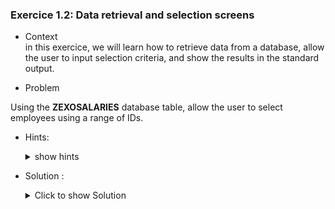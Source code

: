 
### Exercice 1.2: Data retrieval and selection screens

- Context \
in this exercice, we will learn how to retrieve data from a database, allow the user to input selection criteria, and show the results in the standard output.
 
- Problem  

Using the **ZEXOSALARIES** database table, allow the user to select employees using a range of IDs.

- Hints:
  <details>
  <summary> show hints </summary>

  - Use the transaction SE11 to find out the structure of the ZEXOSALARIES table and its corresponding fields

  - Use the transaction SE16n to view the contents of the ZEXOSALARIES table

  - Declare the necessary data fields to fetch the rows of the ZEXOSALARIES table

  - Use SELECTION-SCREEN to allow the user to input search parametres
  </details>
  

- Solution :
  <details>
    <summary>Click to show Solution</summary>

  The first step is to understand the structure of the ZEXOSALARIES table. We can use the SE11 transaction to achieve this.

  ![Structure](https://github.com/Fabeure/ABAP-Initiation/blob/main/Images/Structure.png?raw=true)

  As you can see, the ZEXOSALARIES table is comprised of multiple fields each of which has its own data type. 

  We can now declare the correponding data types that will allows us to fetch the data from the database table into our program and write the result to the standard output.
  ```abap
  "use a DATA clause to declare data.
  DATA :   s_idsal TYPE ZEXOSALARIES-ID_SAL
           it_salaries TYPE TABLE OF ZEXOSALARIES,
           wa_salaries TYPE ZEXOSALARIES.



  " we can select all entries from the ZEXOSALARIES table using the selection parametre S_IDSAL into our internal table it_salaries
  Select *
  from ZEXOSALARIES
  into table it_salaries
  where ID_SAL in S_IDSAL.



  " now we can loop over our internal table row by row and write the output to the standard output.
  LOOP AT it_salaries into wa_salaries.
    WRITE wa_salaries-ID_SAL.
    WRITE wa_salaries-NOM_SALARIES.
    WRITE /. "breakline to make result more readable
  ENDLOOP.

  ```
  Internal tables are basically an image of your database table that exist only in runtime (when executing your program). These internal tables are used to fetch data from the database into your program. 

  Working areas are like the "rows" of the internal table. 

  For more information on Data declarations, refer to:
    - https://github.com/SAP-samples/abap-cheat-sheets/blob/main/01_Internal_Tables.md
    - https://github.com/SAP-samples/abap-cheat-sheets/blob/main/02_Structures.md



  At this point, our program wont give us any results since we havent set our selection parametre S_IDSAL yet.

  to do this, lets use a selection screen

  A selection screen is a screen where the user can input parametres that will be used in the rest of the program.

  ```abap
  DATA :   s_idsal TYPE ZEXOSALARIES-ID_SAL
           it_salaries TYPE TABLE OF ZEXOSALARIES,
           wa_salaries TYPE ZEXOSALARIES.

  SELECT-OPTIONS :
     s_id for s_idsal.

  Select *
  from ZEXOSALARIES
  into table it_salaries
  where ID_SAL in S_IDSAL.

  

  LOOP AT it_salaries into wa_salaries.
    WRITE wa_salaries-ID_SAL.
    WRITE wa_salaries-NOM_SALARIES.
    WRITE /. "breakline to make result more readable
  ENDLOOP.

  ```

  ![Selection-Screen](https://github.com/Fabeure/ABAP-Initiation/blob/main/Images/Selection_Screen.png?raw=true)

   input no parametres will select all entries in the database table.


  ![Selection-Result](https://github.com/Fabeure/ABAP-Initiation/blob/main/Images/Selection_Result.png?raw=true)

  
  Let's now make our selection screen look a little better by changing the display name of our selection variable 

  We can do this by adding a TEXT SYMBOL 

  ![Goto](https://github.com/Fabeure/ABAP-Initiation/blob/main/Images/Goto.png?raw=true)

  ![Text-Symbol](https://github.com/Fabeure/ABAP-Initiation/blob/main/Images/Text_Symbol.png?raw=true)

  When using the selection screen again, this is now the result

  ![Text-Symbol-Result](https://github.com/Fabeure/ABAP-Initiation/blob/main/Images/Text_Symbol_Result.png?raw=true)


  lets modify our code to add a few more selection parameters:

  ```ABAP
   DATA : s_idsal TYPE ZEXOSALARIES-ID_SAL,
          s_nomsal TYPE ZEXOSALARIES-NOM_SALARIES,
          s_prenomsal TYPE ZEXOSALARIES-PRENOM_SALARIES,
          s_datnaissancesal TYPE ZEXOSALARIES-DATE_DE_NAISSANCE,
          it_salaries TYPE TABLE OF ZEXOSALARIES,
          wa_salaries TYPE ZEXOSALARIES.

  SELECT-OPTIONS :
     s_id for s_idsal,
     s_nom for s_nomsal NO INTERVALS,
     s_prenom for s_prenomsal NO INTERVALS,
     s_dat for s_datnaissancesal.


  Select *
  from ZEXOSALARIES
  into table it_salaries
  where ID_SAL IN S_ID
  AND NOM_SALARIES IN S_NOM
  AND PRENOM_SALARIES IN S_PRENOM
  AND DATE_DE_NAISSANCE IN S_DAT.

  

  LOOP AT it_salaries into wa_salaries.
    WRITE wa_salaries-ID_SAL.
    WRITE wa_salaries-NOM_SALARIES.
    WRITE /. "breakline to make result more readable
  ENDLOOP.
 

  ```
  ![Selection-Screen-Updated](https://github.com/Fabeure/ABAP-Initiation/blob/main/Images/Selection_Screen_Updated.png?raw=true)


  </details>